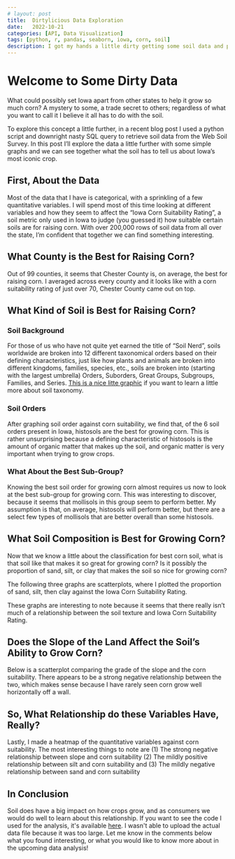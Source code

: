 ```yaml
---
# layout: post
title:  Dirtylicious Data Exploration
date:   2022-10-21
categories: [API, Data Visualization]
tags: [python, r, pandas, seaborn, iowa, corn, soil]
description: I got my hands a little dirty getting some soil data and perform an exploratory data analysis
---
```

# Welcome to Some Dirty Data
What could possibly set Iowa apart from other states to help it grow so much corn? A mystery to some, a trade secret to others; regardless of what you want to call it I believe it all has to do with the soil.

To explore this concept a little further, in a recent blog post I used a python script and downright nasty SQL query to retrieve soil data from the Web Soil Survey. In this post I’ll explore the data a little further with some simple graphs and we can see together what the soil has to tell us about Iowa’s most iconic crop.

## First, About the Data
Most of the data that I have is categorical, with a sprinkling of a few quantitative variables. I will spend most of this time looking at different variables and how they seem to affect the “Iowa Corn Suitability Rating”, a soil metric only used in Iowa to judge (you guessed it) how suitable certain soils are for raising corn. With over 200,000 rows of soil data from all over the state, I’m confident that together we can find something interesting.

## What County is the Best for Raising Corn?
Out of 99 counties, it seems that Chester County is, on average, the best for raising corn. I averaged across every county and it looks like with a corn suitability rating of just over 70, Chester County came out on top.

## What Kind of Soil is Best for Raising Corn?
### Soil Background
For those of us who have not quite yet earned the title of “Soil Nerd”, soils worldwide are broken into 12 different taxonomical orders based on their defining characteristics, just like how plants and animals are broken into different kingdoms, families, species, etc., soils are broken into (starting with the largest umbrella) Orders, Suborders, Great Groups, Subgroups, Families, and Series. [This is a nice litte graphic](https://www.soils.org/files/s4t/soil-taxonomy-web-poster.pdf) if you want to learn a little more about soil taxonomy.

### Soil Orders
After graphing soil order against corn suitability, we find that, of the 6 soil orders present in Iowa, histosols are the best for growing corn. This is rather unsurprising because a defining characteristic of histosols is the amount of organic matter that makes up the soil, and organic matter is very important when trying to grow crops.

### What About the Best Sub-Group?
Knowing the best soil order for growing corn almost requires us now to look at the best sub-group for growing corn. This was interesting to discover, because it seems that mollisols in this group seem to perform better. My assumption is that, on average, histosols will perform better, but there are a select few types of mollisols that are better overall than some histosols.

## What Soil Composition is Best for Growing Corn?
Now that we know a little about the classification for best corn soil, what is that soil like that makes it so great for growing corn? Is it possibly the proportion of sand, silt, or clay that makes the soil so nice for growing corn?

The following three graphs are scatterplots, where I plotted the proportion of sand, silt, then clay against the Iowa Corn Suitability Rating.

These graphs are interesting to note because it seems that there really isn’t much of a relationship between the soil texture and Iowa Corn Suitability Rating.

## Does the Slope of the Land Affect the Soil’s Ability to Grow Corn?
Below is a scatterplot comparing the grade of the slope and the corn suitability. There appears to be a strong negative relationship between the two, which makes sense because I have rarely seen corn grow well horizontally off a wall.

## So, What Relationship do these Variables Have, Really?
Lastly, I made a heatmap of the quantitative variables against corn suitability. The most interesting things to note are (1) The strong negative relationship between slope and corn suitability (2) The mildly positive relationship between silt and corn suitability and (3) The mildly negative relationship between sand and corn suitability

## In Conclusion
Soil does have a big impact on how crops grow, and as consumers we would do well to learn about this relationship. If you want to see the code I used for the analysis, it's available [here](https://github.com/sspackman99/wss_data_access). I wasn't able to upload the actual data file because it was too large. Let me know in the comments below what you found interesting, or what you would like to know more about in the upcoming data analysis!

